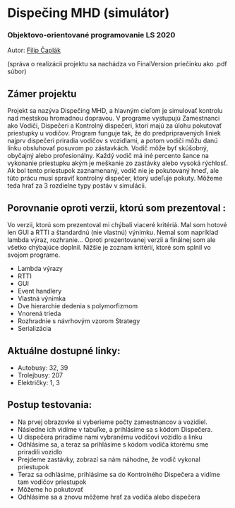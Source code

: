 # Dispečing MHD (simulátor)

### Objektovo-orientované programovanie LS 2020

Autor: [Filip Čaplák](https://github.com/fcaplak)

(správa o realizácii projektu sa nachádza vo FinalVersion priečinku ako .pdf súbor)

## Zámer projektu 

Projekt sa nazýva Dispečing MHD, a hlavným cieľom je simulovať kontrolu nad mestskou hromadnou dopravou. V programe vystupujú Zamestnanci ako Vodiči, Dispečeri a Kontrolný dispečeri, ktorí majú za úlohu pokutovať priestupky u vodičov. Program funguje tak, že do predpripravených liniek najprv dispečeri priradia vodičov s vozidlami, a potom vodiči môžu danú linku obsluhovať posuvom po zástavkách. Vodič môže byť skúšobný, obyčajný alebo profesionálny. Každý vodič má iné percento šance na vykonanie priestupku akým je meškanie zo zastávky alebo vysoká rýchlosť. Ak bol tento priestupok zaznamenaný, vodič nie je pokutovaný hneď, ale túto prácu musí spraviť kontrolný dispečer, ktorý udeľuje pokuty. Môžeme teda hrať za 3 rozdielne typy postáv v simulácii.

## Porovnanie oproti verzii, ktorú som prezentoval :

Vo verzii, ktorú som prezentoval mi chýbali viaceré kritériá. Mal som hotové len GUI a RTTI a štandardnú (nie vlastnú) výnimku. Nemal som napríklad lambda výraz, rozhranie... Oproti prezentovanej verzii a finálnej som ale všetko chýbajúce doplnil. Nižšie je zoznam kritérií, ktoré som splnil vo svojom programe.

- Lambda výrazy
- RTTI
- GUI
- Event handlery
- Vlastná výnimka
- Dve hierarchie dedenia s polymorfizmom
- Vnorená trieda
- Rozhradnie s návrhovým vzorom Strategy
- Serializácia

## Aktuálne dostupné linky:

- Autobusy: 32, 39
 - Trolejbusy: 207
 - Električky: 1, 3

## Postup testovania:

- Na prvej obrazovke si vyberieme počty zamestnancov a vozidiel.
- Následne ich vidíme v tabuľke, a prihlásime sa s kódom Dispečera.
- U dispečera priradíme nami vybranému vodičovi vozidlo a linku
- Odhlásime sa, a teraz sa prihlásime s kódom vodiča ktorému sme priradili vozidlo
- Prejdeme zastávky, zobrazí sa nám náhodne, že vodič vykonal priestupok
- Teraz sa odhlásime, prihlásime sa do Kontrolného Dispečera a vidíme tam vodičov priestupok
- Môžeme ho pokutovať
- Odhlásime sa a znovu môžeme hrať za vodiča alebo dispečera

